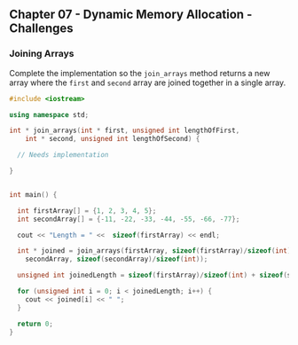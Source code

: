 ## Chapter 07 - Dynamic Memory Allocation - Challenges

### Joining Arrays

Complete the implementation so the `join_arrays` method returns a new array where the `first` and `second` array are joined together in a single array.

```c++
#include <iostream>

using namespace std;

int * join_arrays(int * first, unsigned int lengthOfFirst,
    int * second, unsigned int lengthOfSecond) {

  // Needs implementation

}


int main() {

  int firstArray[] = {1, 2, 3, 4, 5};
  int secondArray[] = {-11, -22, -33, -44, -55, -66, -77};

  cout << "Length = " <<  sizeof(firstArray) << endl;

  int * joined = join_arrays(firstArray, sizeof(firstArray)/sizeof(int),
    secondArray, sizeof(secondArray)/sizeof(int));

  unsigned int joinedLength = sizeof(firstArray)/sizeof(int) + sizeof(secondArray)/sizeof(int);

  for (unsigned int i = 0; i < joinedLength; i++) {
    cout << joined[i] << " ";
  }

  return 0;
}
```